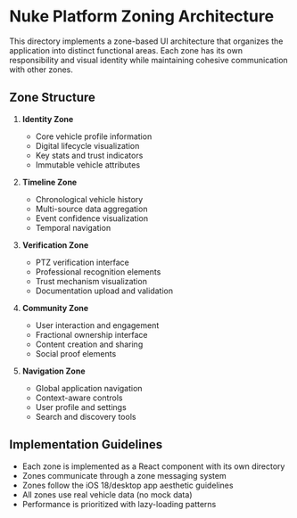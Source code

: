 # Nuke Platform Zoning Architecture

This directory implements a zone-based UI architecture that organizes the application into distinct functional areas. Each zone has its own responsibility and visual identity while maintaining cohesive communication with other zones.

## Zone Structure

1. **Identity Zone**
   - Core vehicle profile information
   - Digital lifecycle visualization
   - Key stats and trust indicators
   - Immutable vehicle attributes

2. **Timeline Zone**
   - Chronological vehicle history
   - Multi-source data aggregation
   - Event confidence visualization
   - Temporal navigation

3. **Verification Zone**
   - PTZ verification interface
   - Professional recognition elements
   - Trust mechanism visualization
   - Documentation upload and validation

4. **Community Zone**
   - User interaction and engagement
   - Fractional ownership interface
   - Content creation and sharing
   - Social proof elements

5. **Navigation Zone**
   - Global application navigation
   - Context-aware controls
   - User profile and settings
   - Search and discovery tools

## Implementation Guidelines

- Each zone is implemented as a React component with its own directory
- Zones communicate through a zone messaging system
- Zones follow the iOS 18/desktop app aesthetic guidelines
- All zones use real vehicle data (no mock data)
- Performance is prioritized with lazy-loading patterns
